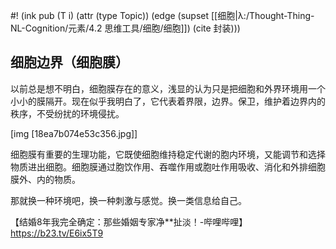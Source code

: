 #! (ink pub (T i) (attr (type Topic)) (edge (supset [[细胞|λ:/Thought-Thing-NL-Cognition/元素/4.2 思维工具/细胞/细胞]]) (cite 封装)))

## 细胞边界（细胞膜）

以前总是想不明白，细胞膜存在的意义，浅显的认为只是把细胞和外界环境用一个小小的膜隔开。现在似乎我明白了，它代表着界限，边界。保卫，维护着边界内的秩序，不受纷扰的环境侵扰。

  

[img [18ea7b074e53c356.jpg]]

细胞膜有重要的生理功能，它既使细胞维持稳定代谢的胞内环境，又能调节和选择物质进出细胞。细胞膜通过胞饮作用、吞噬作用或胞吐作用吸收、消化和外排细胞膜外、内的物质。


那就换一种环境吧，换一种刺激与感觉。换一类信息给自己。


【结婚8年我完全确定：那些婚姻专家净**扯淡！-哔哩哔哩】 https://b23.tv/E6ix5T9